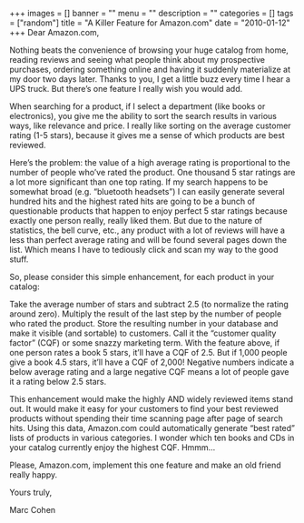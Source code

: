 +++
images = []
banner = ""
menu = ""
description = ""
categories = []
tags = ["random"]
title = "A Killer Feature for Amazon.com"
date = "2010-01-12"
+++
Dear Amazon.com,

Nothing beats the convenience of browsing your huge catalog from home, reading reviews and seeing what people think about my prospective purchases, ordering something online and having it suddenly materialize at my door two days later. Thanks to you, I get a little buzz every time I hear a UPS truck. But there’s one feature I really wish you would add.

When searching for a product, if I select a department (like books or electronics), you give me the ability to sort the search results in various ways, like relevance and price. I really like sorting on the average customer rating (1-5 stars), because it gives me a sense of which products are best reviewed.

Here’s the problem: the value of a high average rating is proportional to the number of people who’ve rated the product. One thousand 5 star ratings are a lot more significant than one top rating. If my search happens to be somewhat broad (e.g. “bluetooth headsets”) I can easily generate several hundred hits and the highest rated hits are going to be a bunch of questionable products that happen to enjoy perfect 5 star ratings because exactly one person really, really liked them. But due to the nature of statistics, the bell curve, etc., any product with a lot of reviews will have a less than perfect average rating and will be found several pages down the list. Which means I have to tediously click and scan my way to the good stuff.

So, please consider this simple enhancement, for each product in your catalog:

Take the average number of stars and subtract 2.5 (to normalize the rating around zero).
Multiply the result of the last step by the number of people who rated the product.
Store the resulting number in your database and make it visible (and sortable) to customers. Call it the “customer quality factor” (CQF) or some snazzy marketing term.
With the feature above, if one person rates a book 5 stars, it’ll have a CQF of 2.5. But if 1,000 people give a book 4.5 stars, it’ll have a CQF of 2,000! Negative numbers indicate a below average rating and a large negative CQF means a lot of people gave it a rating below 2.5 stars.

This enhancement would make the highly AND widely reviewed items stand out. It would make it easy for your customers to find your best reviewed products without spending their time scanning page after page of search hits. Using this data, Amazon.com could automatically generate “best rated” lists of products in various categories. I wonder which ten books and CDs in your catalog currently enjoy the highest CQF. Hmmm…

Please, Amazon.com, implement this one feature and make an old friend really happy.

Yours truly,

Marc Cohen
